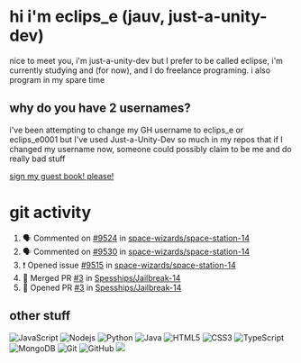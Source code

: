 # hi i'm eclips_e (jauv, just-a-unity-dev)
nice to meet you, i'm just-a-unity-dev but I prefer to be called eclipse, i'm currently studying and (for now), and I do freelance programing. i also program in my spare time

## why do you have 2 usernames?
i've been attempting to change my GH username to eclips_e or eclips_e0001 but I've used Just-a-Unity-Dev so much in my repos that if I changed my username now, someone could possibly claim to be me and do really bad stuff

[sign my guest book! please!](https://github.com/Just-a-Unity-Dev/Just-a-Unity-Dev/issues/new?&body=Sign%20my%20guest%20book%20by%20placing%20your%20name%20in%20the%20title,%20how%27d%20you%20get%20to%20this%20page%20and%20why?%20Don%27t%20forget%20you%20have%20an%20entire%20notebook%20in%20your%20hands!)


# git activity
<!--START_SECTION:activity-->
1. 🗣 Commented on [#9524](https://github.com/space-wizards/space-station-14/issues/9524) in [space-wizards/space-station-14](https://github.com/space-wizards/space-station-14)
2. 🗣 Commented on [#9530](https://github.com/space-wizards/space-station-14/issues/9530) in [space-wizards/space-station-14](https://github.com/space-wizards/space-station-14)
3. ❗️ Opened issue [#9515](https://github.com/space-wizards/space-station-14/issues/9515) in [space-wizards/space-station-14](https://github.com/space-wizards/space-station-14)
4. 🎉 Merged PR [#3](https://github.com/Spesships/Jailbreak-14/pull/3) in [Spesships/Jailbreak-14](https://github.com/Spesships/Jailbreak-14)
5. 💪 Opened PR [#3](https://github.com/Spesships/Jailbreak-14/pull/3) in [Spesships/Jailbreak-14](https://github.com/Spesships/Jailbreak-14)
<!--END_SECTION:activity-->

## other stuff

![JavaScript](https://img.shields.io/badge/-JavaScript-black?style=flat-square&logo=javascript)
![Nodejs](https://img.shields.io/badge/-Nodejs-black?style=flat-square&logo=Node.js)
![Python](https://img.shields.io/badge/-Python-black?style=flat-square&logo=Python)
![Java](https://img.shields.io/badge/-java-E34A86?style=flat-square&logo=java)
![HTML5](https://img.shields.io/badge/-HTML5-E34F26?style=flat-square&logo=html5&logoColor=white)
![CSS3](https://img.shields.io/badge/-CSS3-1572B6?style=flat-square&logo=css3)
![TypeScript](https://img.shields.io/badge/-TypeScript-007ACC?style=flat-square&logo=typescript)
![MongoDB](https://img.shields.io/badge/-MongoDB-black?style=flat-square&logo=mongodb)
![Git](https://img.shields.io/badge/-Git-black?style=flat-square&logo=git)
![GitHub](https://img.shields.io/badge/-GitHub-181717?style=flat-square&logo=github)
![](https://github-profile-summary-cards.vercel.app/api/cards/profile-details?username=Just-a-Unity-Dev&theme=solarized_dark)
